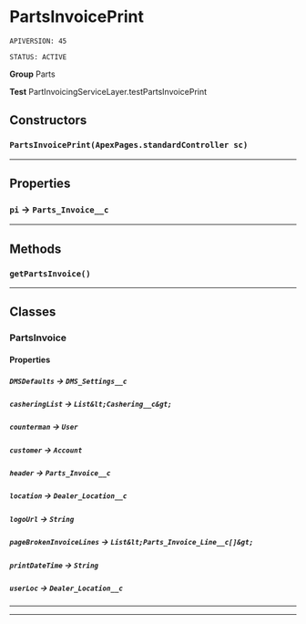 # PartsInvoicePrint

`APIVERSION: 45`

`STATUS: ACTIVE`

**Group** Parts


**Test** PartInvoicingServiceLayer.testPartsInvoicePrint

## Constructors
### `PartsInvoicePrint(ApexPages.standardController sc)`
---
## Properties

### `pi` → `Parts_Invoice__c`


---
## Methods
### `getPartsInvoice()`
---
## Classes
### PartsInvoice
#### Properties

##### `DMSDefaults` → `DMS_Settings__c`


##### `casheringList` → `List&lt;Cashering__c&gt;`


##### `counterman` → `User`


##### `customer` → `Account`


##### `header` → `Parts_Invoice__c`


##### `location` → `Dealer_Location__c`


##### `logoUrl` → `String`


##### `pageBrokenInvoiceLines` → `List&lt;Parts_Invoice_Line__c[]&gt;`


##### `printDateTime` → `String`


##### `userLoc` → `Dealer_Location__c`


---

---
